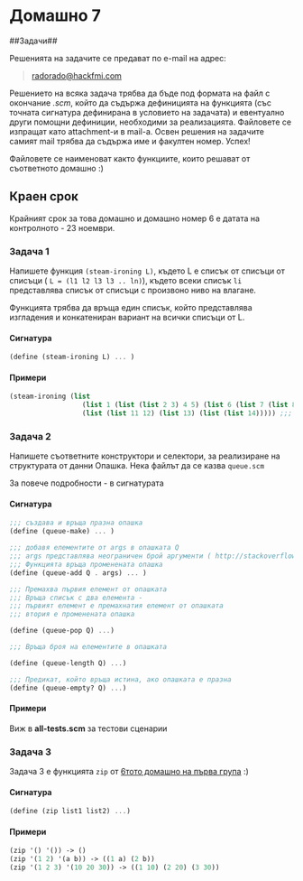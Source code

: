 Домашно 7
===========

##Задачи##

Решенията на задачите се предават по e-mail на адрес:

> radorado@hackfmi.com

Решението на всяка задача трябва да бъде под формата на файл с окончание *.scm*, който да съдържа дефиницията на функцията (със точната сигнатура дефинирана в условието на задачата) и евентуално други помощни дефиниции, необходими за реализацията. Файловете се изпращат като attachment-и в mail-a. Освен решения на задачите самият mail трябва да съдържа име и факултен номер. Успех!

Файловете се наименоват както функциите, които решават от съответното домашно :)

## Краен срок ##

Крайният срок за това домашно и домашно номер 6 е датата на контролното - 23 ноември.

### Задача 1 ###

Напишете функция ```(steam-ironing L)```, където L е списък от списъци от списъци ( ```L = (l1 l2 l3 l3 .. ln)```), където всеки списък ```li``` представлява списък от списъци с произвоно ниво на влагане.

Функцията трябва да връща един списък, който представлява изгладения и конкатениран вариант на всички списъци от L.


#### Сигнатура ####
```scheme
(define (steam-ironing L) ... )
```
#### Примери ####

```scheme
(steam-ironing (list 
                  (list 1 (list (list 2 3) 4 5) (list 6 (list 7 (list 8 (list 9) 10)))) 
                  (list (list 11 12) (list 13) (list (list 14))))) ;;; (1 2 3 4 5 6 7 8 9 10 11 12 13 14)
```

### Задача 2 ###

Напишете съответните конструктори и селектори, за реализиране на структурата от данни Опашка.
Нека файлът да се казва ```queue.scm```

За повече подробности - в сигнатурата

#### Сигнатура ####
```scheme
;;; създава и връща празна опашка
(define (queue-make) ... )

;;; добавя елементите от args в опашката Q
;;; args представлява неограничен брой аргументи ( http://stackoverflow.com/questions/12658406/scheme-how-do-i-handle-an-unspecified-number-of-parameters )
;;; Функцията връща променената опашка
(define (queue-add Q . args) ... )

;;; Премахва първия елемент от опашката
;;; Връща списък с два елемента - 
;;; първият елемент е премахнатия елемент от опашката
;;; втория е променената опашка

(define (queue-pop Q) ...)

;;; Връща броя на елементите в опашката

(define (queue-length Q) ...)

;;; Предикат, който връща истина, ако опашката е празна
(define (queue-empty? Q) ...)
```
#### Примери ####

Виж в __all-tests.scm__ за тестови сценарии

### Задача 3 ###

Задача 3 е функцията ```zip``` от [6тото домашно на първа група](https://github.com/IvanIvanov/fp2013/tree/master/lab1/homework6#%D0%97%D0%B0%D0%B4%D0%B0%D1%87%D0%B0-2) :)

#### Сигнатура ####
```scheme
(define (zip list1 list2) ...)
```

#### Примери ####
```scheme
(zip '() '()) -> ()
(zip '(1 2) '(a b)) -> ((1 a) (2 b))
(zip '(1 2 3) '(10 20 30)) -> ((1 10) (2 20) (3 30))
```
